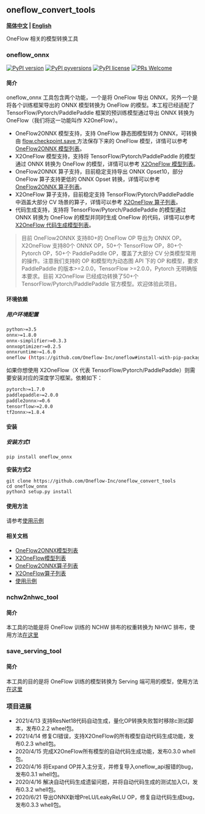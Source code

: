 ## oneflow_convert_tools

**[简体中文](README.md) | [English](README_en.md)**

OneFlow 相关的模型转换工具

### oneflow_onnx

[![PyPI version](https://img.shields.io/pypi/v/oneflow-onnx.svg)](https://pypi.python.org/pypi/oneflow-onnx/)
[![PyPI pyversions](https://img.shields.io/pypi/pyversions/oneflow-onnx.svg)](https://pypi.python.org/pypi/oneflow-onnx/)
[![PyPI license](https://img.shields.io/pypi/l/oneflow-onnx.svg)](https://pypi.python.org/pypi/oneflow-onnx/)
[![PRs Welcome](https://img.shields.io/badge/PRs-welcome-brightgreen.svg)](https://github.com/Oneflow-Inc/oneflow_convert_tools/pulls)

#### 简介

oneflow_onnx 工具包含两个功能，一个是将 OneFlow 导出 ONNX，另外一个是将各个训练框架导出的 ONNX 模型转换为 OneFlow 的模型。本工程已经适配了 TensorFlow/Pytorch/PaddlePaddle 框架的预训练模型通过导出 ONNX 转换为 OneFlow（我们将这一功能叫作 X2OneFlow）。

- OneFlow2ONNX 模型支持，支持 OneFlow 静态图模型转为 ONNX，可转换由 [flow.checkpoint.save ](https://docs.oneflow.org/basics_topics/model_load_save.html) 方法保存下来的 OneFlow 模型，详情可以参考 [OneFlow2ONNX 模型列表](docs/oneflow2onnx/oneflow2onnx_model_zoo.md)。
- X2OneFlow 模型支持，支持将 TensorFlow/Pytorch/PaddlePaddle 的模型通过 ONNX 转换为 OneFlow 的模型，详情可以参考 [X2OneFlow 模型列表](docs/x2oneflow/x2oneflow_model_zoo.md)。
- OneFlow2ONNX 算子支持，目前稳定支持导出 ONNX Opset10，部分 OneFlow 算子支持更低的 ONNX Opset 转换，详情可以参考 [OneFlow2ONNX 算子列表](docs/oneflow2onnx/op_list.md)。
- X2OneFlow 算子支持，目前稳定支持 TensorFlow/Pytorch/PaddlePaddle 中涵盖大部分 CV 场景的算子，详情可以参考 [X2OneFlow 算子列表](docs/x2oneflow/op_list.md)。
- 代码生成支持，支持将 TensorFlow/Pytorch/PaddlePaddle 的模型通过 ONNX 转换为 OneFlow 的模型并同时生成 OneFlow 的代码，详情可以参考 [X2OneFlow 代码生成模型列表](docs/x2oneflow/code_gen.md)。

> 目前 OneFlow2ONNX 支持80+的 OneFlow OP 导出为 ONNX OP。X2OneFlow 支持80个 ONNX OP，50+个 TensorFlow OP，80+个 Pytorch OP，50+个 PaddlePaddle OP，覆盖了大部分 CV 分类模型常用的操作。注意我们支持的 OP 和模型均为动态图 API 下的 OP 和模型，要求 PaddlePaddle 的版本>=2.0.0，TensorFlow >=2.0.0，Pytorch 无明确版本要求。目前 X2OneFlow 已经成功转换了50+个 TensorFlow/Pytorch/PaddlePaddle 官方模型。欢迎体验此项目。

#### 环境依赖

##### 用户环境配置

```sh
python>=3.5
onnx>=1.8.0
onnx-simplifier>=0.3.3
onnxoptimizer>=0.2.5
onnxruntime>=1.6.0
oneflow (https://github.com/Oneflow-Inc/oneflow#install-with-pip-package)
```


如果你想使用 X2OneFlow（X 代表 TensorFlow/Pytorch/PaddlePaddle）则需要安装对应的深度学习框架。依赖如下：

```sh
pytorch>=1.7.0
paddlepaddle>=2.0.0
paddle2onnx>=0.6
tensorflow>=2.0.0
tf2onnx>=1.8.4
```

#### 安装

##### 安装方式1

```sh
pip install oneflow_onnx
```

**安装方式2**

```
git clone https://github.com/Oneflow-Inc/oneflow_convert_tools
cd oneflow_onnx
python3 setup.py install
```

#### 使用方法

请参考[使用示例](examples/README.md)

#### 相关文档

- [OneFlow2ONNX模型列表](docs/oneflow2onnx/oneflow2onnx_model_zoo.md)
- [X2OneFlow模型列表](docs/x2oneflow/x2oneflow_model_zoo.md)
- [OneFlow2ONNX算子列表](docs/oneflow2onnx/op_list.md)
- [X2OneFlow算子列表](docs/x2oneflow/op_list.md)
- [使用示例](examples/README.md)

### nchw2nhwc_tool

#### 简介

本工具的功能是将 OneFlow 训练的 NCHW 排布的权重转换为 NHWC 排布，使用方法[在这里](nchw2nhwc_tool/README.md)


### save_serving_tool

#### 简介
本工具的目的是将 OneFlow 训练的模型转换为 Serving 端可用的模型，使用方法[在这里](save_serving_tool/README.md)


### 项目进展


- 2021/4/13 支持ResNet18代码自动生成，量化OP转换失败暂时移除c测试脚本，发布0.2.2 wheel包。
- 2021/4/14 修复CI错误，支持X2OneFlow的所有模型自动代码生成功能，发布0.2.3 whell包。
- 2020/4/15 完成X2OneFlow所有模型的自动代码生成功能，发布0.3.0 whell包。
- 2020/4/16 将Expand OP并入主分支，并修复导入oneflow_api报错的bug，发布0.3.1 whell包。
- 2020/4/16 解决自动代码生成遗留问题，并将自动代码生成的测试加入CI，发布0.3.2 whell包。
- 2020/6/21 导出ONNX新增PreLU/LeakyReLU OP，修复自动代码生成bug，发布0.3.3 whell包。

